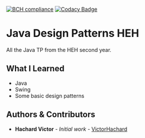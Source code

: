 [![BCH compliance](https://bettercodehub.com/edge/badge/VictorHachard/java-design-patterns-heh?branch=master)](https://bettercodehub.com/)
[![Codacy Badge](https://app.codacy.com/project/badge/Grade/34d99c872869413388f4725119302d58)](https://www.codacy.com/gh/VictorHachard/java-design-patterns-heh/dashboard?utm_source=github.com&amp;utm_medium=referral&amp;utm_content=VictorHachard/java-design-patterns-heh&amp;utm_campaign=Badge_Grade)

# Java Design Patterns HEH

All the Java TP from the HEH second year.

## What I Learned

-   Java
-   Swing
-   Some basic design patterns

## Authors & Contributors

*   **Hachard Victor** - *Initial work* - [VictorHachard](https://github.com/VictorHachard)
